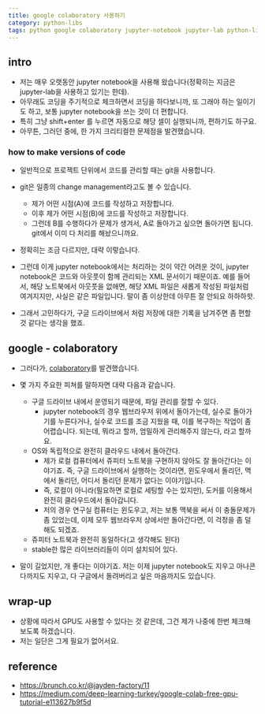 ```yaml
---
title: google colaboratory 사용하기 
category: python-libs
tags: python google colaboratory jupyter-notebook jupyter-lab python-libs
---
```


## intro 

- 저는 매우 오랫동안 jupyter notebook을 사용해 왔습니다(정확히는 지금은 jupyter-lab을 사용하고 있기는 한데). 
- 아무래도 코딩을 주기적으로 체크하면서 코딩을 하다보니까, 또 그래야 하는 일이기도 하고, 보통 jupyter notebook을 쓰는 것이 더 편합니다. 
- 특히 그냥 shift+enter 를 누르면 자동으로 해당 셀이 실행되니까, 편하기도 하구요. 
- 아무튼, 그러던 중에, 한 가지 크리티컬한 문제점을 발견했습니다. 

### how to make versions of code

- 일반적으로 프로젝트 단위에서 코드를 관리할 때는 git을 사용합니다. 
- git은 일종의 change management라고도 볼 수 있습니다. 
    - 제가 어떤 시점(A)에 코드를 작성하고 저장합니다. 
    - 이후 제가 어떤 시점(B)에 코드를 작성하고 저장합니다. 
    - 그런데 B를 수행하다가 문제가 생겨서, A로 돌아가고 싶으면 돌아가면 됩니다. git에서 이미 다 처리를 해놨으니까요. 
- 정확히는 조금 다르지만, 대략 이렇습니다. 

- 그런데 이게 jupyter notebook에서는 처리하는 것이 약간 어려운 것이, jupyter notebook은 코드와 아웃풋이 함께 관리되는 XML 문서이기 때문이죠. 예를 들어서, 해당 노트북에서 아웃풋을 없애면, 해당 XML 파일은 새롭게 작성된 파일처럼 여겨지지만, 사실은 같은 파일입니다. 말이 좀 이상한데 아무튼 잘 안되요 하하하핫. 

- 그래서 고민하다가, 구글 드라이브에서 처럼 저장에 대한 기록을 남겨주면 좀 편할 것 같다는 생각을 했죠.

## google - colaboratory 

- 그러다가, [colaboratory](https://colab.research.google.com/notebooks/basic_features_overview.ipynb)를 발견했습니다.
- 몇 가지 주요한 피쳐를 말하자면 대략 다음과 같습니다. 
    - 구글 드라이브 내에서 운영되기 때문에, 파일 관리를 잘할 수 있다. 
        - jupyter notebook의 경우 웹브라우저 위에서 돌아가는데, 실수로 돌아가기를 누른다거나, 실수로 코드를 조금 지웠을 때, 이를 복구하는 작업이 좀 어렵습니다. 되는데, 뭐라고 할까, 엄밀하게 관리해주지 않는다, 라고 할까요. 
    - OS와 독립적으로 완전히 클라우드 내에서 돌아간다. 
        - 제가 로컬 컴퓨터에서 쥬피터 노트북을 구현하지 않아도 잘 돌아간다는 이야기죠. 즉, 구글 드라이브에서 실행하는 것이라면, 윈도우에서 돌리던, 맥에서 돌리던, 어디서 돌리던 문제가 없다는 이야기입니다. 
        - 즉, 로컬이 아니라(필요하면 로컬로 세팅할 수는 있지만), 도커를 이용해서 완전히 클라우드에서 돌아갑니다. 
        - 저의 경우 연구실 컴퓨터는 윈도우고, 저는 보통 맥북을 써서 이 충돌문제가 좀 있었는데, 이제 모두 웹브라우저 상에서만 돌아간다면, 이 걱정을 좀 덜 해도 되겠죠. 
    - 쥬피터 노트북과 완전히 동일하다(고 생각해도 된다)
    - stable한 많은 라이브러리들이 이미 설치되어 있다. 

- 말이 길었지만, 개 좋다는 이야기죠. 저는 이제 jupyter notebook도 지우고 아나콘다까지도 지우고, 다 구글에서 돌려버리고 싶은 마음까지도 있습니다. 

## wrap-up

- 상황에 따라서 GPU도 사용할 수 있다는 것 같은데, 그건 제가 나중에 한번 체크해보도록 하겠습니다. 
- 저는 일단은 그게 필요가 없어서요. 

## reference

- <https://brunch.co.kr/@jayden-factory/11>
- <https://medium.com/deep-learning-turkey/google-colab-free-gpu-tutorial-e113627b9f5d>